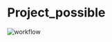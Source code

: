 # Project_possible
![workflow](https://github.com/<UserName>/<RepositoryName>/actions/workflows/main.yml/badge.svg)
